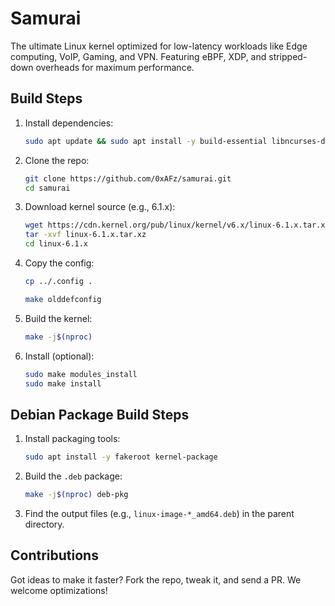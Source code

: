 # Samurai

The ultimate Linux kernel optimized for low-latency workloads like Edge computing, VoIP, Gaming, and VPN. Featuring eBPF, XDP, and stripped-down overheads for maximum performance.

## Build Steps
1. Install dependencies:
   ```bash
   sudo apt update && sudo apt install -y build-essential libncurses-dev bison flex libssl-dev libelf-dev bc dwarves pahole git
   ```
2. Clone the repo:
   ```bash
   git clone https://github.com/0xAFz/samurai.git
   cd samurai
   ```
3. Download kernel source (e.g., 6.1.x):
   ```bash
   wget https://cdn.kernel.org/pub/linux/kernel/v6.x/linux-6.1.x.tar.xz
   tar -xvf linux-6.1.x.tar.xz
   cd linux-6.1.x
   ```
4. Copy the config:
   ```bash
   cp ../.config .

   make olddefconfig
   ```
5. Build the kernel:
   ```bash
   make -j$(nproc)
   ```
6. Install (optional):
   ```bash
   sudo make modules_install
   sudo make install
   ```

## Debian Package Build Steps
1. Install packaging tools:
   ```bash
   sudo apt install -y fakeroot kernel-package
   ```
2. Build the `.deb` package:
   ```bash
   make -j$(nproc) deb-pkg
   ```
3. Find the output files (e.g., `linux-image-*_amd64.deb`) in the parent directory.

## Contributions
Got ideas to make it faster? Fork the repo, tweak it, and send a PR. We welcome optimizations!

